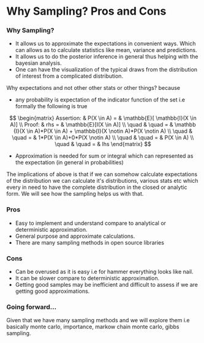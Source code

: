 # Why Sampling? Pros and Cons


### Why Sampling?


* It allows us to approximate the expectations in convenient ways. Which can allows as to calculate statistics like mean, variance and predictions.
* It allows us to do the posterior inference in general thus helping with the bayesian analysis. 
* One can have the visualization of the typical draws from the distribution of interest from a complicated distribution. 


Why expectations and not other other stats or other things?
because 

*  any probability is expectation of the indicator function of the set i.e formally the following is true


$$
\begin{matrix}
Assertion: & P(X \in A) = & \mathbb{E}[ \mathbb{I}(X \in A)]  \\  
Proof: & rhs = & \mathbb{E}[I(X \in A)]  \\ 
\quad & \quad = & \mathbb {I}(X \in A)*P(X \in  A) +  \mathbb{I}(X \notin A)*P(X \notin A) \\ 
\quad & \quad = & 1*P(X \in  A)+0*P(X \notin A) \\
\quad & \quad = & P(X \in A) \\
\quad & \quad = &  lhs
\end{matrix}
$$

* Approximation is needed for sum or integral which can represented as the expectation (in general in probabilities)


The implications of above is that if we can somehow calculate expectations of the distribution we can calculate it's distributions, various stats etc which every in need to have the complete distribution in the closed or analytic form. We will see how the sampling helps us with that.

### Pros

*  Easy to implement and understand compare to analytical or deterministic approximation.
*  General purpose and approximate calculations.
*  There are many sampling methods in open source libraries

### Cons


* Can be overused as it is easy i.e for hammer everything looks like nail.
* It can be slower compare to deterministic approximation.
* Getting good samples may be inefficient and difficult to assess if we are getting good approximations.


### Going forward...

Given that we have many sampling methods and we will explore them i.e basically monte carlo, importance, markow chain monte carlo, gibbs sampling.

